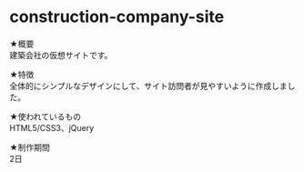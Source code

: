 # construction-company-site　　
★概要  
建築会社の仮想サイトです。  

★特徴  
全体的にシンプルなデザインにして、サイト訪問者が見やすいように作成しました。  

★使われているもの  
HTML5/CSS3、jQuery  

★制作期間  
2日
